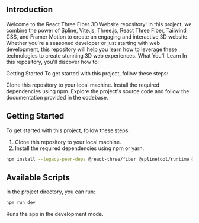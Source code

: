 ## Introduction
Welcome to the React Three Fiber 3D Website repository! In this project, we combine the power of Spline, Vite.js, Three.js, React Three Fiber, Tailwind CSS, and Framer Motion to create an engaging and interactive 3D website. Whether you're a seasoned developer or just starting with web development, this repository will help you learn how to leverage these technologies to create stunning 3D web experiences.
What You'll Learn
In this repository, you'll discover how to:

Getting Started
To get started with this project, follow these steps:

Clone this repository to your local machine.
Install the required dependencies using npm.
Explore the project's source code and follow the documentation provided in the codebase.

## Getting Started

To get started with this project, follow these steps:

1. Clone this repository to your local machine.
2. Install the required dependencies using npm or yarn.

```bash
npm install --legacy-peer-deps @react-three/fiber @splinetool/runtime @react-three/drei maath react-vertical-timeline-component @emailjs/browser framer-motion react-router-dom
```

## Available Scripts

In the project directory, you can run:
```bash
npm run dev
```

Runs the app in the development mode.

